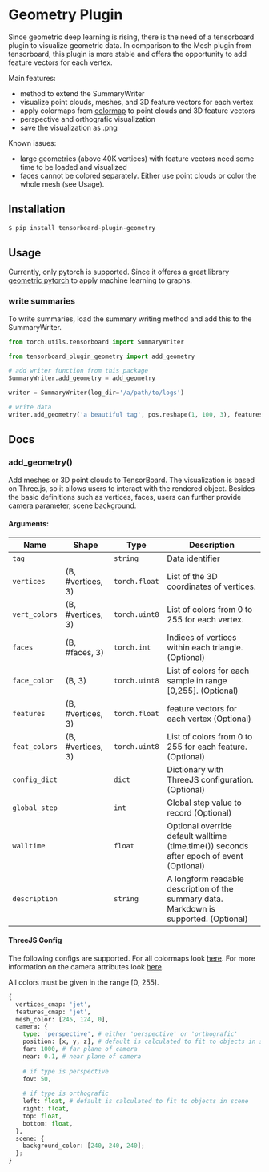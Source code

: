 # Geometry Plugin

Since geometric deep learning is rising, there is the need of a tensorboard plugin to visualize geometric data. In comparison to the Mesh plugin from tensorboard, this plugin is more stable and offers the opportunity to add feature vectors for each vertex.

Main features:
 * method to extend the SummaryWriter
 * visualize point clouds, meshes, and 3D feature vectors for each vertex
 * apply colormaps from [colormap](https://github.com/bpostlethwaite/colormap#readme) to point clouds and 3D feature vectors
 * perspective and orthografic visualization
 * save the visualization as .png

Known issues:
 * large geometries (above 40K vertices) with feature vectors need some time to be loaded and visualized
 * faces cannot be colored separately. Either use point clouds or color the whole mesh (see Usage).
  

## Installation

```bash
$ pip install tensorboard-plugin-geometry
```

## Usage

Currently, only pytorch is supported. Since it offeres a great library [geometric pytorch](https://github.com/rusty1s/pytorch_geometric) to apply machine learning to graphs.

### write summaries

To write summaries, load the summary writing method and add this to the SummaryWriter.

```python
from torch.utils.tensorboard import SummaryWriter

from tensorboard_plugin_geometry import add_geometry

# add writer function from this package
SummaryWriter.add_geometry = add_geometry

writer = SummaryWriter(log_dir='/a/path/to/logs')

# write data
writer.add_geometry('a beautiful tag', pos.reshape(1, 100, 3), features=wss.reshape(1, 100, 3), global_step=1)
```

## Docs

### add_geometry()

Add meshes or 3D point clouds to TensorBoard. The visualization is based on Three.js, so it allows users to interact with the rendered object. Besides the basic definitions such as vertices, faces, users can further provide camera parameter, scene background.
    
#### Arguments:
Name | Shape | Type |Description
-----|-------|------|-------
`tag`     |                                  | `string`      | Data identifier
`vertices`| (B, #vertices, 3) | `torch.float` | List of the 3D coordinates of vertices.
`vert_colors`| (B, #vertices, 3)| `torch.uint8` | List of colors from 0 to 255 for each vertex.
`faces`      | (B, #faces, 3)   | `torch.int`   | Indices of vertices within each triangle. (Optional)
`face_color` | (B, 3)   | `torch.uint8` | List of colors for each sample in range [0,255]. (Optional)
`features`   | (B, #vertices, 3)| `torch.float` | feature vectors for each vertex (Optional)
`feat_colors`| (B, #vertices, 3)| `torch.uint8` | List of colors from 0 to 255 for each feature. (Optional)
`config_dict`| | `dict` | Dictionary with ThreeJS configuration. (Optional)
`global_step`| | `int`  |Global step value to record (Optional)
`walltime`| | `float` | Optional override default walltime (time.time()) seconds after epoch of event (Optional)
`description`| | `string` | A longform readable description of the summary data. Markdown is supported. (Optional)

#### ThreeJS Config

The following configs are supported. For all colormaps look [here](https://github.com/bpostlethwaite/colormap#readme). For more information on the camera attributes look [here](https://threejs.org/docs/index.html#api/en/cameras/PerspectiveCamera).

All colors must be given in the range [0, 255].

```python
{
  vertices_cmap: 'jet',
  features_cmap: 'jet',
  mesh_color: [245, 124, 0],
  camera: {
    type: 'perspective', # either 'perspective' or 'orthografic'
    position: [x, y, z], # default is calculated to fit to objects in scene
    far: 1000, # far plane of camera
    near: 0.1, # near plane of camera
    
    # if type is perspective
    fov: 50,
    
    # if type is orthografic
    left: float, # default is calculated to fit to objects in scene
    right: float,
    top: float,
    bottom: float,
  },
  scene: {
    background_color: [240, 240, 240];
  };
}
```